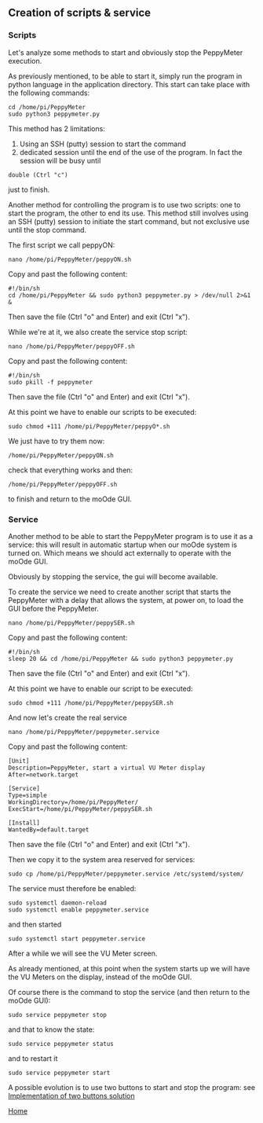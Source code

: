 ## Creation of scripts & service

### Scripts
Let's analyze some methods to start and obviously stop the PeppyMeter execution.

As previously mentioned, to be able to start it, simply run the program in python language in the application directory. This start can take place with the following commands:
```
cd /home/pi/PeppyMeter
sudo python3 peppymeter.py
```
This method has 2 limitations:
1. Using an SSH (putty) session to start the command
2. dedicated session until the end of the use of the program. In fact the session will be busy until
```
double (Ctrl "c")
```
just to finish.

Another method for controlling the program is to use two scripts: one to start the program, the other to end its use. This method still involves using an SSH (putty) session to initiate the start command, but not exclusive use until the stop command.

The first script we call peppyON:
```
nano /home/pi/PeppyMeter/peppyON.sh
```
Copy and past the following content:
```
#!/bin/sh
cd /home/pi/PeppyMeter && sudo python3 peppymeter.py > /dev/null 2>&1 &
```
Then save the file (Ctrl "o" and Enter)
and exit (Ctrl "x").

While we're at it, we also create the service stop script:
```
nano /home/pi/PeppyMeter/peppyOFF.sh
```
Copy and past the following content:
```
#!/bin/sh
sudo pkill -f peppymeter
```
Then save the file (Ctrl "o" and Enter)
and exit (Ctrl "x").

At this point we have to enable our scripts to be executed:
```
sudo chmod +111 /home/pi/PeppyMeter/peppyO*.sh
```
We just have to try them now:
```
/home/pi/PeppyMeter/peppyON.sh
```
check that everything works and then:
```
/home/pi/PeppyMeter/peppyOFF.sh
```
to finish and return to the moOde GUI.

### Service
Another method to be able to start the PeppyMeter program is to use it as a service: this will result in automatic startup when our moOde system is turned on. Which means we should act externally to operate with the moOde GUI.

Obviously by stopping the service, the gui will become available.

To create the service we need to create another script that starts the PeppyMeter with a delay that allows the system, at power on, to load the GUI before the PeppyMeter.
```
nano /home/pi/PeppyMeter/peppySER.sh
```
Copy and past the following content:
```
#!/bin/sh
sleep 20 && cd /home/pi/PeppyMeter && sudo python3 peppymeter.py
```
Then save the file (Ctrl "o" and Enter)
and exit (Ctrl "x").

At this point we have to enable our script to be executed:
```
sudo chmod +111 /home/pi/PeppyMeter/peppySER.sh
```
And now let's create the real service
```
nano /home/pi/PeppyMeter/peppymeter.service
```
Copy and past the following content:
```
[Unit]
Description=PeppyMeter, start a virtual VU Meter display
After=network.target

[Service]
Type=simple
WorkingDirectory=/home/pi/PeppyMeter/
ExecStart=/home/pi/PeppyMeter/peppySER.sh

[Install]
WantedBy=default.target

```
Then save the file (Ctrl "o" and Enter)
and exit (Ctrl "x").

Then we copy it to the system area reserved for services:
```
sudo cp /home/pi/PeppyMeter/peppymeter.service /etc/systemd/system/
```
The service must therefore be enabled:
```
sudo systemctl daemon-reload
sudo systemctl enable peppymeter.service
```
and then started
```
sudo systemctl start peppymeter.service
```
After a while we will see the VU Meter screen.

As already mentioned, at this point when the system starts up we will have the VU Meters on the display, instead of the moOde GUI.

Of course there is the command to stop the service (and then return to the moOde GUI):
```
sudo service peppymeter stop
```
and that to know the state:
```
sudo service peppymeter status
```
and to restart it
```
sudo service peppymeter start
```

A possible evolution is to use two buttons to start and stop the program: see [Implementation of two buttons solution](https://github.com/FdeAlexa/PeppyMeter_and_moOde/blob/main/5_Buttons.md)

[Home](https://github.com/FdeAlexa/PeppyMeter_and_moOde/blob/main/README.md) 
